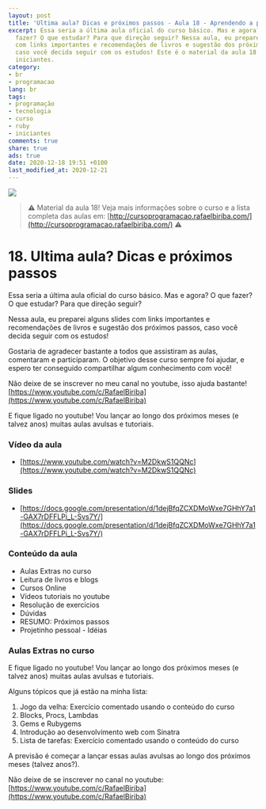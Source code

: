 ```yaml
---
layout: post
title: 'Ultima aula? Dicas e próximos passos - Aula 18 - Aprendendo a programar com Ruby: O Básico para iniciantes'
excerpt: Essa seria a última aula oficial do curso básico. Mas e agora? O que
  fazer? O que estudar? Para que direção seguir? Nessa aula, eu preparei alguns slides
  com links importantes e recomendações de livros e sugestão dos próximos passos,
  caso você decida seguir com os estudos! Este é o material da aula 18 do curso aprendendo a programar com ruby, o básico para
  iniciantes. 
category:
- br
- programacao
lang: br
tags:
- programação
- tecnologia
- curso
- ruby
- iniciantes
comments: true
share: true
ads: true
date: 2020-12-18 19:51 +0100
last_modified_at: 2020-12-21
---
```

![](/blog/images/curso_ruby_basico/banner-curso-ruby-18.jpg)

> :warning: Material da aula 18! Veja mais informações sobre o curso e a lista completa das aulas em: [http://cursoprogramacao.rafaelbiriba.com/](http://cursoprogramacao.rafaelbiriba.com/) :warning:

# 18. Ultima aula? Dicas e próximos passos

Essa seria a última aula oficial do curso básico. Mas e agora? O que fazer? O que estudar? Para que direção seguir?

Nessa aula, eu preparei alguns slides com links importantes e recomendações de livros e sugestão dos próximos passos, caso você decida seguir com os estudos!

Gostaria de agradecer bastante a todos que assistiram as aulas, comentaram e participaram. O objetivo desse curso sempre foi ajudar, e espero ter conseguido compartilhar algum conhecimento com você!

Não deixe de se inscrever no meu canal no youtube, isso ajuda bastante! [https://www.youtube.com/c/RafaelBiriba](https://www.youtube.com/c/RafaelBiriba)

E fique ligado no youtube! Vou lançar ao longo dos próximos meses (e talvez anos) muitas aulas avulsas e tutoriais.

### Vídeo da aula

- [https://www.youtube.com/watch?v=M2DkwS1QQNc](https://www.youtube.com/watch?v=M2DkwS1QQNc)

### Slides

- [https://docs.google.com/presentation/d/1dejBfqZCXDMoWxe7GHhY7a1-GAX7rDFFLPi_L-Svs7Y/](https://docs.google.com/presentation/d/1dejBfqZCXDMoWxe7GHhY7a1-GAX7rDFFLPi_L-Svs7Y/)


### Conteúdo da aula

- Aulas Extras no curso
- Leitura de livros e blogs
- Cursos Online
- Vídeos tutoriais no youtube
- Resolução de exercícios
- Dúvidas
- RESUMO: Próximos passos
- Projetinho pessoal - Idéias

### Aulas Extras no curso

E fique ligado no youtube! Vou lançar ao longo dos próximos meses (e talvez anos) muitas aulas avulsas e tutoriais.

Alguns tópicos que já estão na minha lista:

1. Jogo da velha: Exercício comentado usando o conteúdo do curso
2. Blocks, Procs, Lambdas
3. Gems e Rubygems
4. Introdução ao desenvolvimento web com Sinatra
5. Lista de tarefas: Exercício comentado usando o conteúdo do curso

A previsão é começar a lançar essas aulas avulsas ao longo dos próximos meses (talvez anos?).

Não deixe de se inscrever no canal no youtube: [https://www.youtube.com/c/RafaelBiriba](https://www.youtube.com/c/RafaelBiriba)
